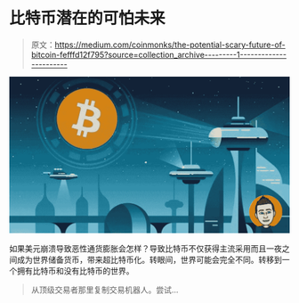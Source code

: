 # 比特币潜在的可怕未来

> 原文：<https://medium.com/coinmonks/the-potential-scary-future-of-bitcoin-fefffd12f795?source=collection_archive---------1----------------------->

![](img/08db5386aa8a9d989c65871eafc856b7.png)

如果美元崩溃导致恶性通货膨胀会怎样？导致比特币不仅获得主流采用而且一夜之间成为世界储备货币，带来超比特币化。转眼间，世界可能会完全不同。转移到一个拥有比特币和没有比特币的世界。

> 从顶级交易者那里复制交易机器人。尝试…